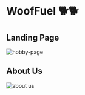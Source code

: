 # WoofFuel 🐕🐕

## Landing Page
![hobby-page](https://github.com/Roq4/Patika/assets/94978121/a7cef632-84ef-4380-b1b3-5678692152aa)

## About Us
![about us](https://github.com/Roq4/Patika/assets/94978121/9e1608dc-90c7-4dbf-9c47-d00742434adf)

